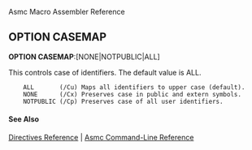 Asmc Macro Assembler Reference

## OPTION CASEMAP

**OPTION CASEMAP**:[NONE|NOTPUBLIC|ALL]

This controls case of identifiers. The default value is ALL.

```
    ALL       (/Cu) Maps all identifiers to upper case (default).
    NONE      (/Cx) Preserves case in public and extern symbols.
    NOTPUBLIC (/Cp) Preserves case of all user identifiers.

```
#### See Also

[Directives Reference](readme.md) | [Asmc Command-Line Reference](../command/readme.md)